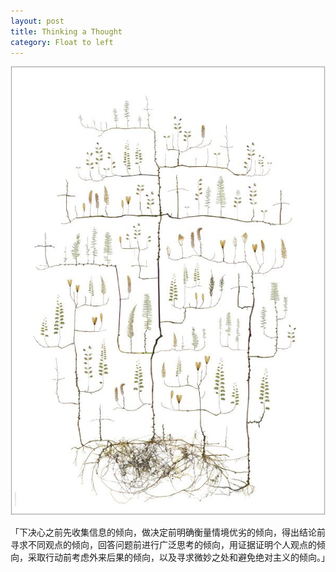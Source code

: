 ```yaml
---
layout: post
title: Thinking a Thought
category: Float to left
---
```


![set](/images/trees.jpg "trees")

「下决心之前先收集信息的倾向，做决定前明确衡量情境优劣的倾向，得出结论前寻求不同观点的倾向，回答问题前进行广泛思考的倾向，用证据证明个人观点的倾向，采取行动前考虑外来后果的倾向，以及寻求微妙之处和避免绝对主义的倾向。」








